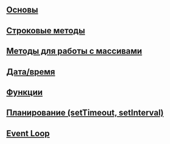 ## [Основы](/js/js_base)

## [Строковые методы](/js/js_strings)

## [Методы для работы с массивами](/js/js_arrays)

## [Дата/время](/js/js_datetimes)

## [Функции](/js/js_functions)

## [Планирование (setTimeout, setInterval)](/js/js_set-timeout)

## [Event Loop](/js/js_event-loop)
